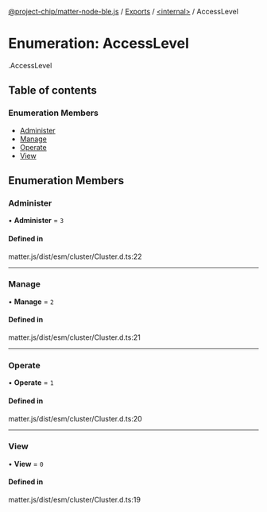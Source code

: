 [@project-chip/matter-node-ble.js](../README.md) / [Exports](../modules.md) / [<internal\>](../modules/internal_.md) / AccessLevel

# Enumeration: AccessLevel

[<internal>](../modules/internal_.md).AccessLevel

## Table of contents

### Enumeration Members

- [Administer](internal_.AccessLevel.md#administer)
- [Manage](internal_.AccessLevel.md#manage)
- [Operate](internal_.AccessLevel.md#operate)
- [View](internal_.AccessLevel.md#view)

## Enumeration Members

### Administer

• **Administer** = ``3``

#### Defined in

matter.js/dist/esm/cluster/Cluster.d.ts:22

___

### Manage

• **Manage** = ``2``

#### Defined in

matter.js/dist/esm/cluster/Cluster.d.ts:21

___

### Operate

• **Operate** = ``1``

#### Defined in

matter.js/dist/esm/cluster/Cluster.d.ts:20

___

### View

• **View** = ``0``

#### Defined in

matter.js/dist/esm/cluster/Cluster.d.ts:19
